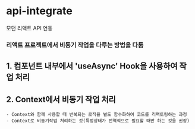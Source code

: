 
# api-integrate
모던 리액트 API 연동

### 리액트 프로젝트에서 비동기 작업을 다루는 방법을 다룸

## 1. 컴포넌트 내부에서 'useAsync' Hook을 사용하여 작업 처리
## 2. Context에서 비동기 작업 처리
    - Context와 함께 사용할 때 반복되는 로직을 별도 함수화하여 코드를 리팩토링하는 과정
    - Context로 비동기작업 처리하는 것(특정상태가 전역적으로 필요할 때만 하는 것을 권장)
